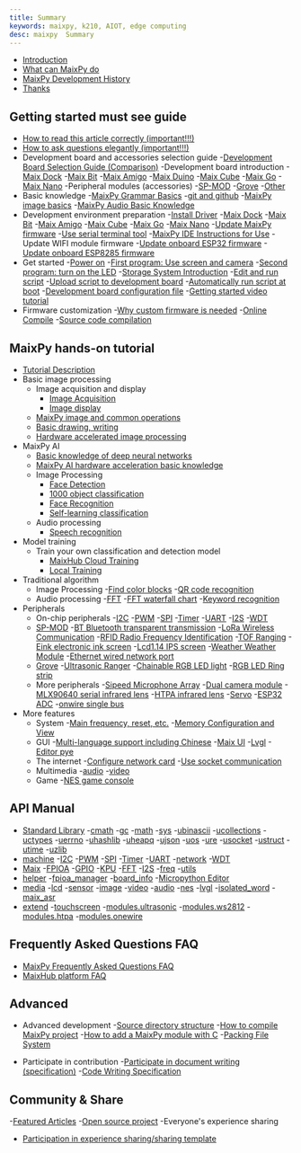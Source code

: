 ```yaml
---
title: Summary
keywords: maixpy, k210, AIOT, edge computing
desc: maixpy  Summary
---
```



* [Introduction](README.md)
* [What can MaixPy do](./what_maix_do.md)
* [MaixPy Development History](./maixpy_history.md)
* [Thanks](./thanks.md)


## Getting started must see guide

* [How to read this article correctly (important!!!)](./how_to_read.md)
* [How to ask questions elegantly (important!!!)](./how_to_ask.md)
* Development board and accessories selection guide
  -[Development Board Selection Guide (Comparison)](./develop_kit_board/get_hardware.md)
  -Development board introduction
    -[Maix Dock](./develop_kit_board/maix_dock.md)
    -[Maix Bit](./develop_kit_board/maix_bit.md)
    -[Maix Amigo](./develop_kit_board/maix_amigo.md)
    -[Maix Duino](./develop_kit_board/maix_duino.md)
    -[Maix Cube](./develop_kit_board/maix_cube.md)
    -[Maix Go](./develop_kit_board/maix_go.md)
    -[Maix Nano](./develop_kit_board/maix_nano.md)
  -Peripheral modules (accessories)
    -[SP-MOD](./modules/sp_mod/README.md)
    -[Grove](./modules/grove/README.md)
    -[Other](./modules/others/README.md)
* Basic knowledge
  -[MaixPy Grammar Basics](./get_started/knowledge_micropython.md)
  -[git and github](./get_started/knowledge_git_github.md)
  -[MaixPy image basics](./get_started/knowledge_image.md)
  -[MaixPy Audio Basic Knowledge](./get_started/knowledge_audio.md)
* Development environment preparation
  -[Install Driver](./get_started/env_install_driver.md)
    -[Maix Dock](./get_started/install_driver/dock.md)
    -[Maix Bit](get_started/install_driver/bit.md)
    -[Maix Amigo](get_started/install_driver/amigo.md)
    -[Maix Cube](get_started/install_driver/cube.md)
    -[Maix Go](get_started/install_driver/go.md)
    -[Maix Nano](get_started/install_driver/nano.md)
  -[Update MaixPy firmware](./get_started/upgrade_maixpy_firmware.md)
  -[Use serial terminal tool](./get_started/env_serial_tools.md)
  -[MaixPy IDE Instructions for Use](./get_started/env_maixpyide.md)
  -Update WIFI module firmware
    -[Update onboard ESP32 firmware](./get_started/upgrade_esp32_firmware.md)
    -[Update onboard ESP8285 firmware](./get_started/upgrade_esp8285_firmware.md)
* Get started
  -[Power on](/get_started/get_started_power_on.md)
  -[First program: Use screen and camera](./get_started/get_started_cam_lcd.md)
  -[Second program: turn on the LED](./get_started/get_started_led_blink.md)
  -[Storage System Introduction](./get_started/get_started_fs.md)
  -[Edit and run script](./get_started/get_started_edit_file.md)
  -[Upload script to development board](./get_started/get_started_upload_script.md)
  -[Automatically run script at boot](./get_started/get_started_boot.md)
  -[Development board configuration file](./api_reference/builtin_py/board_info.md)
  -[Getting started video tutorial](./get_started/maixpy_get_started_video.md)
* Firmware customization
  -[Why custom firmware is needed](./firmware/why_customize_firware.md)
  -[Online Compile](./firmware/online_compile.md)
  -[Source code compilation](./firmware/compile.md)


## MaixPy hands-on tutorial

* [Tutorial Description](./course/readme.md)
* Basic image processing
  * Image acquisition and display
    * [Image Acquisition](./course/image/basic/get_images.md)
    * [Image display](./course/image/basic/display_images.md)
  * [MaixPy image and common operations](./course/image/basic/vary.md)
  * [Basic drawing, writing](./course/image/basic/draw.md)
  * [Hardware accelerated image processing](./course/image/basic/acc_image_deal.md)
* MaixPy AI
  * [Basic knowledge of deep neural networks](./course/ai/basic/dnn_basic.md)
  * [MaixPy AI hardware acceleration basic knowledge](./course/ai/basic/maixpy_hardware_ai_basic.md)
  * Image Processing
    * [Face Detection](./course/ai/image/face_detect.md)
    * [1000 object classification](./course/ai/image/1000_type_classifier.md)
    * [Face Recognition](./course/ai/image/face_recognization.md)
    * [Self-learning classification](./course/ai/image/self_learn_classifier.md)
  * Audio processing
    * [Speech recognition](./course/speech/recognizer_cnn.md)
* Model training
  * Train your own classification and detection model
    * [MaixHub Cloud Training](./course/ai/train/maixhub.md)
    * [Local Training](./course/ai/train/local.md)
* Traditional algorithm
  * Image Processing
    -[Find color blocks](./course/image/find_color_blob.md)
    -[QR code recognition](course/image/find_qrcodes.md)
  * Audio processing
    -[FFT](course/speech/fft.md)
    -[FFT waterfall chart](course/speech/fft_waterfall.md)
    -[Keyword recognition](./course/speech/recognizer_mfcc.md)
* Peripherals
  * On-chip peripherals
    -[I2C](modules/on_chip/i2c.md)
    -[PWM](modules/on_chip/pwm.md)
    -[SPI](modules/on_chip/spi.md)
    -[Timer](modules/on_chip/timer.md)
    -[UART](modules/on_chip/uart.md)
    -[I2S](modules/on_chip/i2s.md)
    -[WDT](modules/on_chip/wdt.md)
  * [SP-MOD](./modules/sp_mod/README.md)
    -[BT Bluetooth transparent transmission](./modules/sp_mod/sp_bt.md)
    -[LoRa Wireless Communication](./modules/sp_mod/sp_lora.md)
    -[RFID Radio Frequency Identification](./modules/sp_mod/sp_rfid.md)
    -[TOF Ranging](./modules/sp_mod/sp_tof.md)
    -[Eink electronic ink screen](./modules/sp_mod/sp_eink.md)
    -[Lcd1.14 IPS screen](./modules/sp_mod/sp_lcd1.14.md)
    -[Weather Weather Module](./modules/sp_mod/sp_weather.md)
    -[Ethernet wired network port](modules/sp_mod/sp_ethernet.md)
  * [Grove](./modules/grove/README.md)
    -[Ultrasonic Ranger](modules/grove/grove_ultrasonic_ranger.md)
    -[Chainable RGB LED light](modules/grove/grove_chainable_rgb_led.md)
    -[RGB LED Ring strip](modules/grove/grove_rgb_led_ring.md)
  * More peripherals
    -[Sipeed Microphone Array](./develop_kit_board/module_microphone.md)
    -[Dual camera module](modules/others/binocular_camera.md)
    -[MLX90640 serial infrared lens](modules/others/mlx90640.md)
    -[HTPA infrared lens](modules/others/htpa.md)
    -[Servo](modules/others/servo.md)
    -[ESP32 ADC](./modules/others/esp32_read_adc.md)
    -[onwire single bus](modules/others/onewire.md)
* More features
  * System
    -[Main frequency, reset, etc.](./course/others/system.md)
    -[Memory Configuration and View](./course/others/mem.md)
  * GUI
    -[Multi-language support including Chinese](./course/image/image_draw_font/image_draw_font.md)
    -[Maix UI](./course/others/maixui.md)
    -[Lvgl](./course/others/lvgl.md)
    -[Editor pye](./course/others/pye.md)
  * The internet
    -[Configure network card](./course/network/network_config.md)
    -[Use socket communication](./course/network/socket_usage.md)
  * Multimedia
    -[audio](./course/media/audio.md)
    -[video](./course/media/video.md)
  * Game
    -[NES game console](./api_reference/media/nes.md)

## API Manual

* [Standard Library](./api_reference/standard/README.md)
  -[cmath](./api_reference/standard/cmath.md)
  -[gc](./api_reference/standard/gc.md)
  -[math](./api_reference/standard/math.md)
  -[sys](./api_reference/standard/sys.md)
  -[ubinascii](./api_reference/standard/ubinascii.md)
  -[ucollections](./api_reference/standard/ucollections.md)
  -[uctypes](./api_reference/standard/uctypes.md)
  -[uerrno](./api_reference/standard/uerrno.md)
  -[uhashlib](./api_reference/standard/uhashlib.md)
  -[uheapq](./api_reference/standard/uheapq.md)
  -[ujson](./api_reference/standard/ujson.md)
  -[uos](./api_reference/standard/uos.md)
  -[ure](./api_reference/standard/ure.md)
  -[usocket](./api_reference/standard/usocket.md)
  -[ustruct](./api_reference/standard/ustruct.md)
  -[utime](./api_reference/standard/utime.md)
  -[uzlib](./api_reference/standard/uzlib.md)
* [machine](./api_reference/machine/README.md)
  -[I2C](./api_reference/machine/i2c.md)
  -[PWM](./api_reference/machine/pwm.md)
  -[SPI](./api_reference/machine/spi.md)
  -[Timer](./api_reference/machine/timer.md)
  -[UART](./api_reference/machine/uart.md)
  -[network](./api_reference/machine/network.md)
  -[WDT](api_reference/machine/wdt.md)
* [Maix](./api_reference/Maix/README.md)
  -[FPIOA](./api_reference/Maix/fpioa.md)
  -[GPIO](./api_reference/Maix/gpio.md)
  -[KPU](./api_reference/Maix/kpu.md)
  -[FFT](./api_reference/Maix/fft.md)
  -[I2S](./api_reference/Maix/i2s.md)
  -[freq](./api_reference/Maix/freq.md)
  -[utils](./api_reference/Maix/utils.md)
* [helper](./api_reference/builtin_py/README.md)
  -[fpioa_manager](./api_reference/builtin_py/fm.md)
  -[board_info](./api_reference/builtin_py/board_info.md)
  -[Micropython Editor](./api_reference/application/pye.md)
* [media](./api_reference/machine_vision/README.md)
  -[lcd](./api_reference/machine_vision/lcd.md)
  -[sensor](./api_reference/machine_vision/sensor.md)
  -[image](api_reference/machine_vision/image/image.md)
  -[video](./api_reference/media/video.md)
  -[audio](./api_reference/media/audio.md)
  -[nes](./api_reference/media/nes.md)
  -[lvgl](./course/others/lvgl.md)
  -[isolated_word](./api_reference/machine_vision/isolated_word.md)
  -[maix_asr](./api_reference/machine_vision/maix_asr.md)
* [extend](./api_reference/extend/README.md)
  -[touchscreen](./api_reference/extend/touchscreen.md)
  -[modules.ultrasonic](./api_reference/extend/ultrasonic.md)
  -[modules.ws2812](./api_reference/extend/ws2812.md)
  -[modules.htpa](./api_reference/extend/htpa.md)
  -[modules.onewire](./api_reference/extend/onewire.md)


## Frequently Asked Questions FAQ

* [MaixPy Frequently Asked Questions FAQ](./others/maixpy_faq.md)
* [MaixHub platform FAQ](./others/maixhub_faq.md)


## Advanced

* Advanced development
  -[Source directory structure](./course/advance/project_framework.md)
  -[How to compile MaixPy project](course/advance/compile.md)
  -[How to add a MaixPy module with C](./course/advance/add_c_module.md)
  -[Packing File System](./course/advance/pack_fs.md)

* Participate in contribution
  -[Participate in document writing (specification)](./contribute/doc_convention.md)
  -[Code Writing Specification](./contribute/code_convention.md)


## Community & Share

-[Featured Articles](./share/recommend_articles.md)
-[Open source project](./share/open_projects.md)
-Everyone's experience sharing
  * [Participation in experience sharing/sharing template](./share/my_share/README.md)
